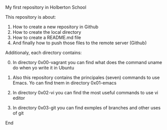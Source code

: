 My first repository in Holberton School

This  repository is about:

1. How to create a new repository in Github
2. How to create the local directory
3. How to create a README.md file
4. And finally how to push those files to the remote server (Github)

Additionaly, each directory contains: 

0. In directory 0x00-vagrant you can find what does the command uname do when yo write it in Ubuntu

1. Also this repository contains the principales (seven) commands to use Emacs. Yo can find tnem in directory 0x01-emacs

2. In directory 0x02-vi you can find the most useful commands to use vi editor

3. In directory 0x03-git you can find exmples of branches and other uses of git

End

